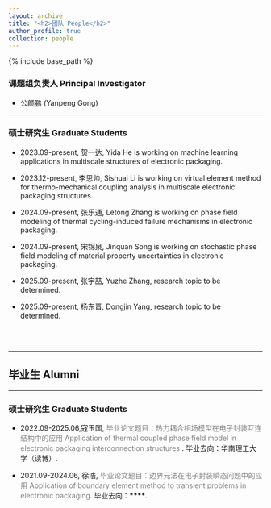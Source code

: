 ```yaml
---
layout: archive
title: "<h2>团队 People</h2>"
author_profile: true
collection: people
---
```


<!-- Google tag (gtag.js) -->
<script async src="https://www.googletagmanager.com/gtag/js?id=G-K251SYLJ6Y"></script>
<script>
  window.dataLayer = window.dataLayer || [];
  function gtag(){dataLayer.push(arguments);}
  gtag('js', new Date());

  gtag('config', 'G-K251SYLJ6Y');
</script>

{% include base_path %}

<h3>课题组负责人   Principal Investigator</h3>
  
* 公颜鹏 (Yanpeng Gong) <a href="http://yanpeng-gong.github.io/files/CV2024.pdf" style="color:black;"><i class="fa fa-file" aria-hidden="true"></i></a>

<!--
<hr>

<h3>博士后 Post-Docs</h3>

* 2024.07-present, 王文祥, Wenxiang is working on strain engineering in multifunctional 2D devices.
-->

<hr>
<h3>硕士研究生 Graduate Students</h3>

- 2023.09-present, 贺一达, Yida He is working on machine learning applications in multiscale structures of electronic packaging.

- 2023.12-present, 李思帅, Sishuai Li is working on virtual element method for thermo-mechanical coupling analysis in multiscale electronic packaging structures.

- 2024.09-present, 张乐通, Letong Zhang is working on phase field modeling of thermal cycling-induced failure mechanisms in electronic packaging.

- 2024.09-present, 宋锦泉, Jinquan Song is working on stochastic phase field modeling of material property uncertainties in electronic packaging.

- 2025.09-present, 张宇喆, Yuzhe Zhang, research topic to be determined.

- 2025.09-present, 杨东晋, Dongjin Yang, research topic to be determined.

<!--
<hr>
<h3>硕士研究生 Graduate Students</h3>

* 2024.09-present, 张国政, Guozheng Zhang is working on the indentation of substrate-shell structures.

* 2025.09-present, 李世晗, Shihan Li is tentatively working on lubricated contact mechanics.
-->

<!--
<hr>
<h3>本科生 Undergraduate Students</h3>

 * 2024.05-present, 邹济宇, Jiyu Zou is working on the electical double layers.

 * 2024.09-present, 王俊骞, Junqian Wang is working on the wetting on lubricated films.

 * 2024.09-present, 李奇檑, Qilei Li is working on morphing of liquid surfaces.

 * 2025.03-present, 李瑀堃, Yukun Li is working on the lubricated thin films.

 * 2025.03-present, 卢淅萌, Ximeng Lu is working on twisted elastica.

 * 2025.09-present, 宋兴书, Xingshu Song Lu is working on elastohydrodynamic adhesion.
-->

<br>
<br>
<hr>
<h2>毕业生 Alumni</h2>

<!--
<hr>
<h3>博士后 Post-Docs</h3>

* 2022.07-2025.06, 李航, <a href="http://zhaohedai.github.io/files/Postdoc_HangLi.pdf" style="text-decoration:none;color:gray;"> 薄板结构界面粘附行为的理论研究及其应用</a>. 出站去向：西南交通大学（副教授）.

* 2023.07-2025.09, 李居曜, 论文：. 出站去向：中国农业大学（副教授）.
-->

<!--
<hr>
<h3>博士研究生 Graduate Students</h3>
-->

<hr>
<h3>硕士研究生 Graduate Students</h3>

- 2022.09-2025.06,寇玉国, <a href="http://yanpeng-gong.github.io/files/Postdoc_HangLi.pdf" style="text-decoration:none;color:gray;"> 毕业论文题目：热力耦合相场模型在电子封装互连结构中的应用 Application of thermal coupled phase field model in electronic packaging interconnection structures </a>. 毕业去向：华南理工大学（读博）.

- 2021.09-2024.06, 徐浩, <a href="http://yanpeng-gong.github.io/files/Postdoc_HangLi.pdf" style="text-decoration:none;color:gray;"> 毕业论文题目：边界元法在电子封装瞬态问题中的应用 Application of boundary element method to transient problems in electronic packaging</a>. 毕业去向：**\*\*\*\***.

<!--
<hr>
<h3>本科生 Undergraduates</h3>

* <p>2022.09-2023.08, 陈尔腾, 毕设题目：基底黏附二维材料压痕响应研究。<em>毕业去向：北京大学攻读博士学位</em>。</p>

* <p>2022.10-2023.08, 曾维嘉, 毕设题目：刚性球与弹性薄膜的黏附问题研究。<em>毕业去向：北京大学攻读博士学位</em>。</p>

* <p>2023.09-2024.08, 曹嘉聪, 毕设题目：二维材料界面黏附能的高通量表方法研究。<em>毕业去向：北京大学攻读博士学位</em>。</p>

* <p>2023.09-2024.08, 张国政, 毕设题目：横观各向同性对不同厚度组合的弹性面板-单层土体体系的静力响应的影响。<em>毕业去向：北京大学攻读硕士学位</em>。</p>

* <p>2023.06-2025.08, 陆煌,
毕设题目：弹性固体与结构中干黏附与毛细黏附的耦合效应。<em>
毕业去向：北京大学攻读博士学位</em>。</p>

* <p>2023.12-2025.08, 岑昶,
毕设题目：刚性球与弹性薄膜的软润滑问题。<em>
毕业去向：日本东京大学研究生</em>。</p>
-->
